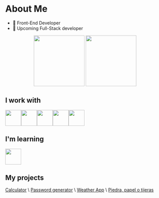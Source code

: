 # About Me

- 🤖 Front-End Developer
- 🦾 Upcoming Full-Stack developer

<div align=center>
  <img height="160rem" src="https://github-readme-stats.vercel.app/api?username=BenjaminZapata&show_icons=true&bg_color=30,e96443,904e95&title_color=fff&text_color=fff&icon_color=fff"/>
  <img height="160rem" src="https://github-readme-stats.vercel.app/api/top-langs/?username=BenjaminZapata&layout=compact&bg_color=30,e96443,904e95&title_color=fff&text_color=fff&icon_color=fff"/>
</div>

<div>
<h2>I work with</h2> <img height=50 src="https://cdn.jsdelivr.net/gh/devicons/devicon/icons/html5/html5-original.svg" /><img height=50 src="https://cdn.jsdelivr.net/gh/devicons/devicon/icons/css3/css3-original.svg" /><img height=50px src="https://cdn.jsdelivr.net/gh/devicons/devicon/icons/javascript/javascript-original.svg"/><img height=50 src="https://cdn.jsdelivr.net/gh/devicons/devicon/icons/react/react-original.svg" /><img height=50 src="https://cdn.jsdelivr.net/gh/devicons/devicon/icons/github/github-original.svg" />
</div>

<div>
<h2>I'm learning</h2><img height=50 src="https://cdn.jsdelivr.net/gh/devicons/devicon/icons/mongodb/mongodb-original-wordmark.svg" />
          
</div>
<div>
  <h2>My projects</h2>
  <a href='https://calculator-benjaminzapata.netlify.app/' target='_blank'>Calculator</a>  \
  <a href='https://passwordgenerator-benjaminzapata.netlify.app/' target='_blank'>Password generator</a>  \
  <a href='https://weatherapp-benjaminzapata.netlify.app/' target='_blank'>Weather App</a>  \
  <a href='https://piedrapapeltijeras-benjaminzapata.netlify.app/' target='_blank'>Piedra, papel o tijeras</a>  
</div> 
